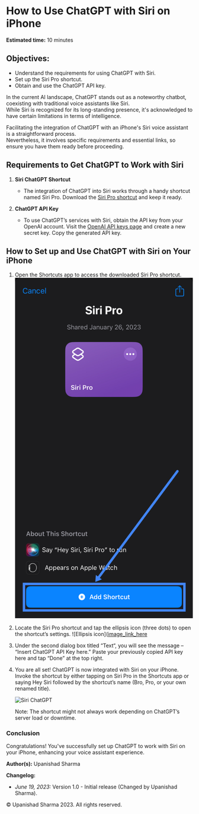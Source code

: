# How to Use ChatGPT with Siri on iPhone

**Estimated time:** 10 minutes

## Objectives:
- Understand the requirements for using ChatGPT with Siri.
- Set up the Siri Pro shortcut.
- Obtain and use the ChatGPT API key.

In the current AI landscape, ChatGPT stands out as a noteworthy chatbot, coexisting with traditional voice assistants like Siri.  
While Siri is recognized for its long-standing presence, it's acknowledged to have certain limitations in terms of intelligence.  

Facilitating the integration of ChatGPT with an iPhone's Siri voice assistant is a straightforward process.  
Nevertheless, it involves specific requirements and essential links, so ensure you have them ready before proceeding.

## Requirements to Get ChatGPT to Work with Siri

1. **Siri ChatGPT Shortcut**
   - The integration of ChatGPT into Siri works through a handy shortcut named Siri Pro. Download the [Siri Pro shortcut](https://www.icloud.com/shortcuts/e3b3a71269364bbd9cadef9c7fefbba0) and keep it ready.

2. **ChatGPT API Key**
   - To use ChatGPT’s services with Siri, obtain the API key from your OpenAI account. Visit the [OpenAI API keys page](https://platform.openai.com/account/api-keys) and create a new secret key. Copy the generated API key.

## How to Set up and Use ChatGPT with Siri on Your iPhone

1. Open the Shortcuts app to access the downloaded Siri Pro shortcut.
   ![Siri ChatGPT shortcut app](https://github.com/mochananil/Sample_work/blob/6b13b036c19be63746bd5b5389c6b4399230219f/1.jpeg)

2. Locate the Siri Pro shortcut and tap the ellipsis icon (three dots) to open the shortcut’s settings.
   ![Ellipsis icon]([image_link_here]()

3. Under the second dialog box titled “Text“, you will see the message – “Insert ChatGPT API Key here.” Paste your previously copied API key here and tap “Done” at the top right.

4. You are all set! ChatGPT is now integrated with Siri on your iPhone. Invoke the shortcut by either tapping on Siri Pro in the Shortcuts app or saying Hey Siri followed by the shortcut’s name (Bro, Pro, or your own renamed title).

   ![Siri ChatGPT](image_link_here)

   Note: The shortcut might not always work depending on ChatGPT’s server load or downtime.

### Conclusion

Congratulations! You've successfully set up ChatGPT to work with Siri on your iPhone, enhancing your voice assistant experience.

**Author(s):** Upanishad Sharma

**Changelog:**
- *June 19, 2023:* Version 1.0 - Initial release (Changed by Upanishad Sharma).

© Upanishad Sharma 2023. All rights reserved.
